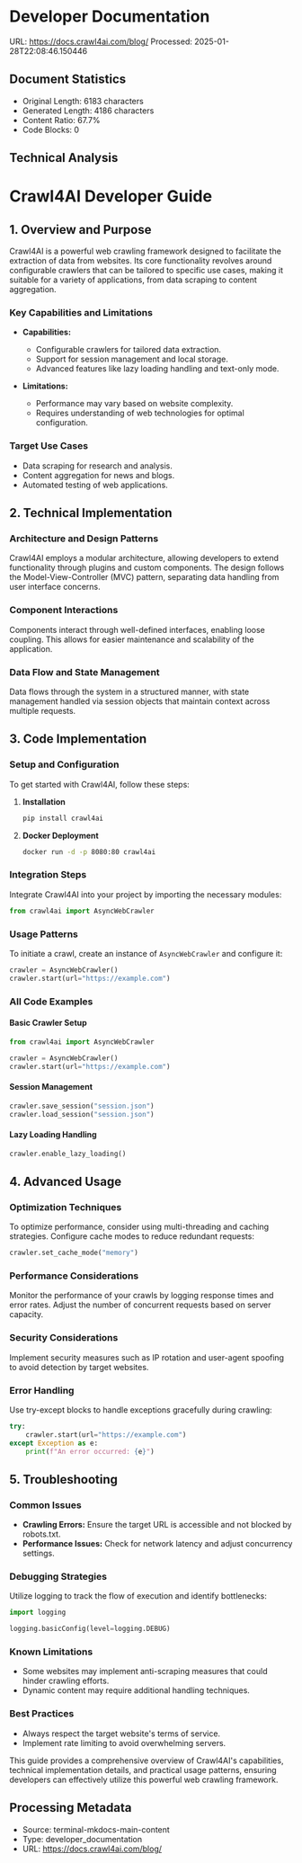 # Developer Documentation
URL: https://docs.crawl4ai.com/blog/
Processed: 2025-01-28T22:08:46.150446

## Document Statistics
- Original Length: 6183 characters
- Generated Length: 4186 characters
- Content Ratio: 67.7%
- Code Blocks: 0

## Technical Analysis
# Crawl4AI Developer Guide

## 1. Overview and Purpose

Crawl4AI is a powerful web crawling framework designed to facilitate the extraction of data from websites. Its core functionality revolves around configurable crawlers that can be tailored to specific use cases, making it suitable for a variety of applications, from data scraping to content aggregation.

### Key Capabilities and Limitations
- **Capabilities:**
  - Configurable crawlers for tailored data extraction.
  - Support for session management and local storage.
  - Advanced features like lazy loading handling and text-only mode.

- **Limitations:**
  - Performance may vary based on website complexity.
  - Requires understanding of web technologies for optimal configuration.

### Target Use Cases
- Data scraping for research and analysis.
- Content aggregation for news and blogs.
- Automated testing of web applications.

## 2. Technical Implementation

### Architecture and Design Patterns
Crawl4AI employs a modular architecture, allowing developers to extend functionality through plugins and custom components. The design follows the Model-View-Controller (MVC) pattern, separating data handling from user interface concerns.

### Component Interactions
Components interact through well-defined interfaces, enabling loose coupling. This allows for easier maintenance and scalability of the application.

### Data Flow and State Management
Data flows through the system in a structured manner, with state management handled via session objects that maintain context across multiple requests.

## 3. Code Implementation

### Setup and Configuration
To get started with Crawl4AI, follow these steps:

1. **Installation**
   ```bash
   pip install crawl4ai
   ```

2. **Docker Deployment**
   ```bash
   docker run -d -p 8080:80 crawl4ai
   ```

### Integration Steps
Integrate Crawl4AI into your project by importing the necessary modules:

```python
from crawl4ai import AsyncWebCrawler
```

### Usage Patterns
To initiate a crawl, create an instance of `AsyncWebCrawler` and configure it:

```python
crawler = AsyncWebCrawler()
crawler.start(url="https://example.com")
```

### All Code Examples

#### Basic Crawler Setup
```python
from crawl4ai import AsyncWebCrawler

crawler = AsyncWebCrawler()
crawler.start(url="https://example.com")
```

#### Session Management
```python
crawler.save_session("session.json")
crawler.load_session("session.json")
```

#### Lazy Loading Handling
```python
crawler.enable_lazy_loading()
```

## 4. Advanced Usage

### Optimization Techniques
To optimize performance, consider using multi-threading and caching strategies. Configure cache modes to reduce redundant requests:

```python
crawler.set_cache_mode("memory")
```

### Performance Considerations
Monitor the performance of your crawls by logging response times and error rates. Adjust the number of concurrent requests based on server capacity.

### Security Considerations
Implement security measures such as IP rotation and user-agent spoofing to avoid detection by target websites.

### Error Handling
Use try-except blocks to handle exceptions gracefully during crawling:

```python
try:
    crawler.start(url="https://example.com")
except Exception as e:
    print(f"An error occurred: {e}")
```

## 5. Troubleshooting

### Common Issues
- **Crawling Errors:** Ensure the target URL is accessible and not blocked by robots.txt.
- **Performance Issues:** Check for network latency and adjust concurrency settings.

### Debugging Strategies
Utilize logging to track the flow of execution and identify bottlenecks:

```python
import logging

logging.basicConfig(level=logging.DEBUG)
```

### Known Limitations
- Some websites may implement anti-scraping measures that could hinder crawling efforts.
- Dynamic content may require additional handling techniques.

### Best Practices
- Always respect the target website's terms of service.
- Implement rate limiting to avoid overwhelming servers.

This guide provides a comprehensive overview of Crawl4AI's capabilities, technical implementation details, and practical usage patterns, ensuring developers can effectively utilize this powerful web crawling framework.

## Processing Metadata
- Source: terminal-mkdocs-main-content
- Type: developer_documentation
- URL: https://docs.crawl4ai.com/blog/
